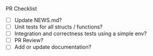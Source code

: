 PR Checklist

- [ ] Update NEWS.md?
- [ ] Unit tests for all structs / functions?
- [ ] Integration and correctness tests using a simple env?
- [ ] PR Review?
- [ ] Add or update documentation?
